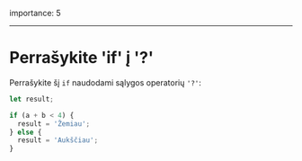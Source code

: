 importance: 5

---

# Perrašykite 'if' į '?'

Perrašykite šį `if` naudodami sąlygos operatorių `'?'`:

```js
let result;

if (a + b < 4) {
  result = 'Žemiau';
} else {
  result = 'Aukščiau';
}
```
